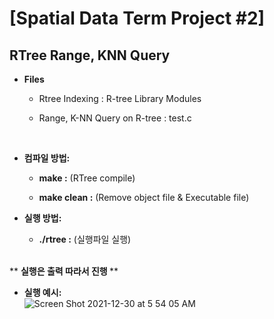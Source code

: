 # [Spatial Data Term Project #2]
## RTree Range, KNN Query

* <b> Files </b>

  - Rtree Indexing : R-tree Library Modules

  - Range, K-NN Query on R-tree : test.c

</br>

* <b> 컴파일 방법: </b> </br>

  - <b> make :</b> (RTree compile)

  - <b> make clean :</b> (Remove object file & Executable file)


* <b> 실행 방법: </b> </br>

  - <b>./rtree :</b> (실행파일 실행)

</br>
** <b> 실행은 출력 따라서 진행 </b> **
</br>

* <b> 실행 예시: </b> </br>
  ![Screen Shot 2021-12-30 at 5 54 05 AM](https://user-images.githubusercontent.com/69205130/147702664-3ffb86ce-d7e8-4a1f-9761-8bc4a98aef9a.png)

